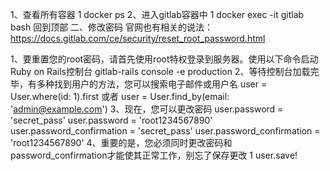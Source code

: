 1、查看所有容器
1
docker ps
2、进入gitlab容器中
1
docker exec -it gitlab bash
回到顶部
 二、修改密码
官网也有相关的说法：https://docs.gitlab.com/ce/security/reset_root_password.html

1、要重置您的root密码，请首先使用root特权登录到服务器。使用以下命令启动Ruby on Rails控制台
gitlab-rails console -e production
2、等待控制台加载完毕，有多种找到用户的方法，您可以搜索电子邮件或用户名
user = User.where(id: 1).first
或者
user = User.find_by(email: 'admin@example.com')
 3、现在，您可以更改密码
user.password = 'secret_pass'
user.password = 'root1234567890'
user.password_confirmation = 'secret_pass'
user.password_confirmation = 'root1234567890'
4、重要的是，您必须同时更改密码和password_confirmation才能使其正常工作，别忘了保存更改
1
user.save!